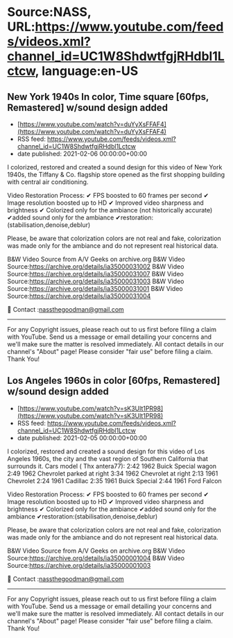 # Source:NASS, URL:https://www.youtube.com/feeds/videos.xml?channel_id=UC1W8ShdwtfgjRHdbl1Lctcw, language:en-US

## New York 1940s In color, Time square [60fps, Remastered] w/sound design added
 - [https://www.youtube.com/watch?v=duYyXsFFAF4](https://www.youtube.com/watch?v=duYyXsFFAF4)
 - RSS feed: https://www.youtube.com/feeds/videos.xml?channel_id=UC1W8ShdwtfgjRHdbl1Lctcw
 - date published: 2021-02-06 00:00:00+00:00

I colorized, restored and created a sound design for this video of New York 1940s, the Tiffany & Co. flagship store opened as the first shopping building with central air conditioning.

Video Restoration Process:
✔ FPS boosted to 60 frames per second 
✔ Image resolution boosted up to HD 
✔ Improved video sharpness and brightness 
✔ Colorized only for the ambiance (not historically accurate)
✔added sound only for the ambiance
✔restoration:(stabilisation,denoise,deblur) 

Please, be aware that colorization colors are not real and fake, colorization was made only for the ambiance and do not represent real historical data.

B&W Video Source from A/V Geeks on archive.org
B&W Video Source:https://archive.org/details/ia35000031002
B&W Video Source:https://archive.org/details/ia35000031007
B&W Video Source:https://archive.org/details/ia35000031003
B&W Video Source:https://archive.org/details/ia35000031001
B&W Video Source:https://archive.org/details/ia35000031004

📨 Contact :nassthegoodman@gmail.com
- - - - - - - - - - - - - - - - - - - -
For any Copyright issues, please reach out to us first before filing a claim with YouTube. Send us a message or email detailing your concerns and we'll make sure the matter is resolved immediately. All contact details in our channel's "About" page! Please consider "fair use" before filing a claim. Thank You!

## Los Angeles 1960s in color [60fps, Remastered] w/sound design added
 - [https://www.youtube.com/watch?v=sK3Ult1PR98](https://www.youtube.com/watch?v=sK3Ult1PR98)
 - RSS feed: https://www.youtube.com/feeds/videos.xml?channel_id=UC1W8ShdwtfgjRHdbl1Lctcw
 - date published: 2021-02-05 00:00:00+00:00

I colorized, restored and created a sound design for this video of Los Angeles 1960s, the city and the vast region of Southern California that surrounds it.
Cars model ( Thx antera77):
2:42  1962 Buick Special wagon
2:49  1962 Chevrolet parked at right
3:34  1962 Chevrolet at right
2:13 1961 Chevrolet
2:24 1961 Cadillac
2:35 1961 Buick Special
2:44 1961 Ford Falcon 


Video Restoration Process:
✔ FPS boosted to 60 frames per second 
✔ Image resolution boosted up to HD 
✔ Improved video sharpness and brightness
✔ Colorized only for the ambiance
✔added sound only for the ambiance
✔restoration:(stabilisation,denoise,deblur) 

Please, be aware that colorization colors are not real and fake, colorization was made only for the ambiance and do not represent real historical data.

B&W Video Source from A/V Geeks on archive.org
B&W Video Source:https://archive.org/details/ia35000001004
B&W Video Source:https://archive.org/details/ia35000001003

📨 Contact :nassthegoodman@gmail.com
- - - - - - - - - - - - - - - - - - - -
For any Copyright issues, please reach out to us first before filing a claim with YouTube. Send us a message or email detailing your concerns and we'll make sure the matter is resolved immediately. All contact details in our channel's "About" page! Please consider "fair use" before filing a claim. Thank You!

